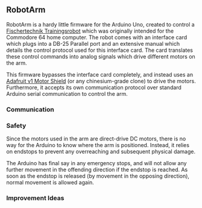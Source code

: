 ## RobotArm

RobotArm is a hardy little firmware for the Arduino Uno, created to control a [Fischertechnik Trainingsrobot](http://www.cpcwiki.eu/index.php/Fischertechnik_Trainingsrobot) which was originally intended for the Commodore 64 home computer. The robot comes with an interface card which plugs into a DB-25 Parallel port and an extensive manual which details the control protocol used for this interface card. The card translates these control commands into analog signals which drive different motors on the arm.

This firmware bypasses the interface card completely, and instead uses an [Adafruit v1 Motor Shield](https://www.adafruit.com/product/81) (or any chinesium-grade clone) to drive the motors. Furthermore, it accepts its own communication protocol over standard Arduino serial communication to control the arm. 

### Communication

### Safety
Since the motors used in the arm are direct-drive DC motors, there is no way for the Arduino to know where the arm is positioned. Instead, it relies on endstops to prevent any overreaching and subsequent physical damage.

The Arduino has final say in any emergency stops, and will not allow any further movement in the offending direction if the endstop is reached. As soon as the endstop is released (by movement in the opposing direction), normal movement is allowed again.

### Improvement Ideas